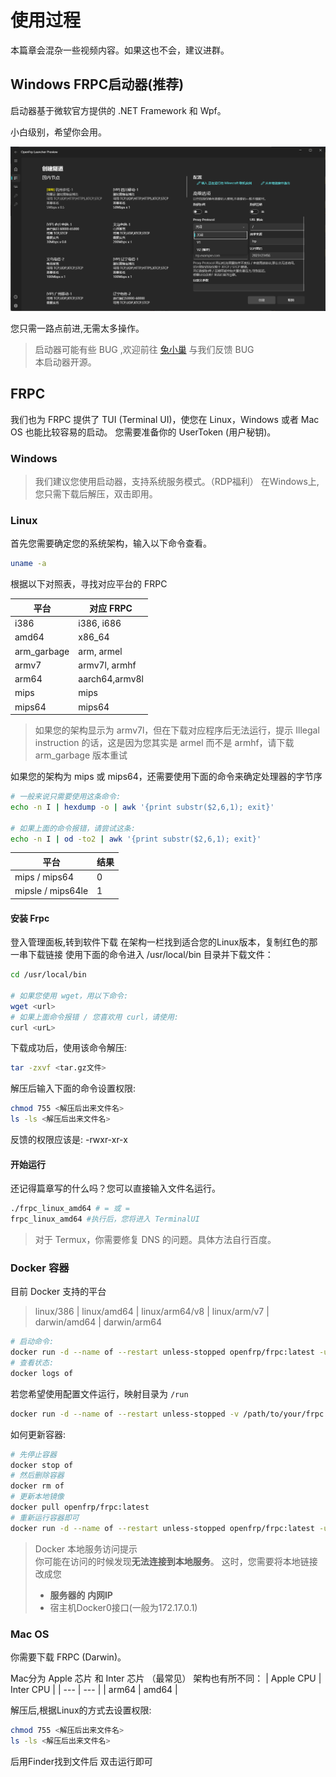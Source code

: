 # 使用过程

本篇章会混杂一些视频内容。如果这也不会，建议进群。

## Windows FRPC启动器(推荐)

启动器基于微软官方提供的 .NET Framework 和 Wpf。

小白级别，希望你会用。

![](../problems/public/launcherProxy.png)

您只需一路点前进,无需太多操作。

> 启动器可能有些 BUG ,欢迎前往 [兔小巢](https://support.qq.com/product/424684) 与我们反馈 BUG<br>
> 本启动器开源。

## FRPC

我们也为 FRPC 提供了 TUI (Terminal UI)，使您在 Linux，Windows 或者 Mac OS 也能比较容易的启动。
您需要准备你的 UserToken (用户秘钥)。

### Windows

> 我们建议您使用启动器，支持系统服务模式。（RDP福利）
> 在Windows上,您只需下载后解压，双击即用。

### Linux

首先您需要确定您的系统架构，输入以下命令查看。

``` bash
uname -a
```

根据以下对照表，寻找对应平台的 FRPC

| 平台          | 对应 FRPC        |
|-------------|----------------|
| i386        | i386, i686     |
| amd64       | x86_64         |
| arm_garbage | 	arm, armel    |
| armv7       | armv7l, armhf  |
| arm64       | aarch64,armv8l |
| mips        | mips           |
| mips64      | mips64         |

> 如果您的架构显示为 armv7l，但在下载对应程序后无法运行，提示 Illegal instruction 的话，这是因为您其实是 armel 而不是
> armhf，请下载 arm_garbage 版本重试

如果您的架构为 mips 或 mips64，还需要使用下面的命令来确定处理器的字节序

``` bash
# 一般来说只需要使用这条命令:
echo -n I | hexdump -o | awk '{print substr($2,6,1); exit}'

# 如果上面的命令报错，请尝试这条:
echo -n I | od -to2 | awk '{print substr($2,6,1); exit}'

```

| 平台                | 结果  |
|-------------------|-----|
| mips / mips64     | 0   |
| mipsle / mips64le | 1   |

#### 安装 Frpc

登入管理面板,转到软件下载
在架构一栏找到适合您的Linux版本，复制红色的那一串下载链接
使用下面的命令进入 /usr/local/bin 目录并下载文件：

``` bash
cd /usr/local/bin 

# 如果您使用 wget，用以下命令:
wget <url>
# 如果上面命令报错 / 您喜欢用 curl，请使用:
curl <urL>
```

下载成功后，使用该命令解压:

``` bash
tar -zxvf <tar.gz文件>
```

解压后输入下面的命令设置权限:

``` bash
chmod 755 <解压后出来文件名>
ls -ls <解压后出来文件名>
```

反馈的权限应该是: -rwxr-xr-x

#### 开始运行

还记得篇章写的什么吗？您可以直接输入文件名运行。

```bash
./frpc_linux_amd64 # = 或 = 
frpc_linux_amd64 #执行后，您将进入 TerminalUI 
```

> 对于 Termux，你需要修复 DNS 的问题。具体方法自行百度。

### Docker 容器

目前 Docker 支持的平台

> linux/386 |
> linux/amd64 |
> linux/arm64/v8 |
> linux/arm/v7 |
> darwin/amd64 |
> darwin/arm64

```bash
# 启动命令: 
docker run -d --name of --restart unless-stopped openfrp/frpc:latest -u <访问密钥> -p <隧道ID>[<,隧道ID><,隧道ID>]
# 查看状态: 
docker logs of
```

若您希望使用配置文件运行，映射目录为 `/run`

```bash
docker run -d --name of --restart unless-stopped -v /path/to/your/frpc.ini:/run/frpc.ini openfrp/frpc:latest
```

如何更新容器:

```bash
# 先停止容器
docker stop of
# 然后删除容器
docker rm of
# 更新本地镜像
docker pull openfrp/frpc:latest
# 重新运行容器即可
docker run -d --name of --restart unless-stopped openfrp/frpc:latest -u <访问密钥> -p <隧道ID>[<,隧道ID><,隧道ID>]
```

> Docker 本地服务访问提示 <br/>
> 你可能在访问的时候发现**无法连接到本地服务**。
> 这时，您需要将本地链接改成您
> - **服务器的 内网IP**  
> - 宿主机Docker0接口(一般为172.17.0.1)

<!-- Docker THE END -->

### Mac OS

你需要下载 FRPC (Darwin)。

Mac分为 Apple 芯片 和 Inter 芯片 （最常见）
架构也有所不同：
| Apple CPU | Inter CPU |
| --- | --- |
| arm64 | amd64 |

解压后,根据Linux的方式去设置权限:

``` bash
chmod 755 <解压后出来文件名>
ls -ls <解压后出来文件名>
```

后用Finder找到文件后 双击运行即可


